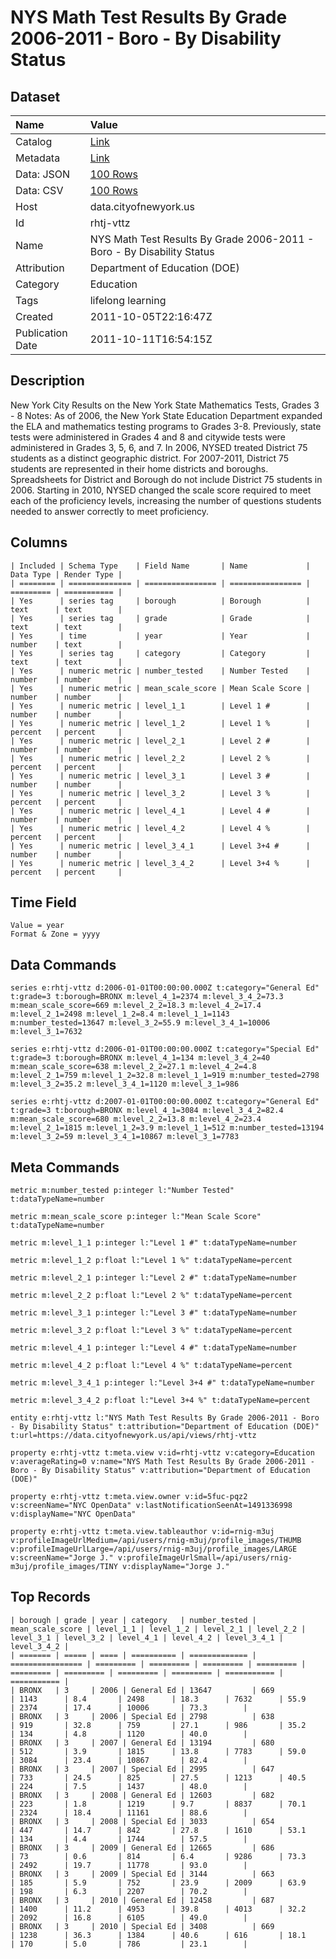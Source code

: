 # NYS Math Test Results By Grade 2006-2011 - Boro - By Disability Status

## Dataset

| Name | Value |
| :--- | :---- |
| Catalog | [Link](https://catalog.data.gov/dataset/nys-math-test-results-by-grade-2006-2011-boro-by-disability-status-79e22) |
| Metadata | [Link](https://data.cityofnewyork.us/api/views/rhtj-vttz) |
| Data: JSON | [100 Rows](https://data.cityofnewyork.us/api/views/rhtj-vttz/rows.json?max_rows=100) |
| Data: CSV | [100 Rows](https://data.cityofnewyork.us/api/views/rhtj-vttz/rows.csv?max_rows=100) |
| Host | data.cityofnewyork.us |
| Id | rhtj-vttz |
| Name | NYS Math Test Results By Grade 2006-2011 - Boro - By Disability Status |
| Attribution | Department of Education (DOE) |
| Category | Education |
| Tags | lifelong learning |
| Created | 2011-10-05T22:16:47Z |
| Publication Date | 2011-10-11T16:54:15Z |

## Description

New York City Results on the New York State Mathematics Tests, Grades 3 - 8
Notes:
As of 2006, the New York State Education Department expanded the ELA and mathematics testing programs to Grades 3-8. Previously, state tests were administered in Grades 4 and 8 and citywide tests were administered in Grades 3, 5, 6, and 7.
In 2006, NYSED treated District 75 students as a distinct geographic district. For 2007-2011, District 75 students are represented in their home districts and boroughs. Spreadsheets for District and Borough do not include District 75 students in 2006.
Starting in 2010, NYSED changed the scale score required to meet each of the proficiency levels, increasing the number of questions students needed to answer correctly to meet proficiency.

## Columns

```ls
| Included | Schema Type    | Field Name       | Name             | Data Type | Render Type |
| ======== | ============== | ================ | ================ | ========= | =========== |
| Yes      | series tag     | borough          | Borough          | text      | text        |
| Yes      | series tag     | grade            | Grade            | text      | text        |
| Yes      | time           | year             | Year             | number    | text        |
| Yes      | series tag     | category         | Category         | text      | text        |
| Yes      | numeric metric | number_tested    | Number Tested    | number    | number      |
| Yes      | numeric metric | mean_scale_score | Mean Scale Score | number    | number      |
| Yes      | numeric metric | level_1_1        | Level 1 #        | number    | number      |
| Yes      | numeric metric | level_1_2        | Level 1 %        | percent   | percent     |
| Yes      | numeric metric | level_2_1        | Level 2 #        | number    | number      |
| Yes      | numeric metric | level_2_2        | Level 2 %        | percent   | percent     |
| Yes      | numeric metric | level_3_1        | Level 3 #        | number    | number      |
| Yes      | numeric metric | level_3_2        | Level 3 %        | percent   | percent     |
| Yes      | numeric metric | level_4_1        | Level 4 #        | number    | number      |
| Yes      | numeric metric | level_4_2        | Level 4 %        | percent   | percent     |
| Yes      | numeric metric | level_3_4_1      | Level 3+4 #      | number    | number      |
| Yes      | numeric metric | level_3_4_2      | Level 3+4 %      | percent   | percent     |
```

## Time Field

```ls
Value = year
Format & Zone = yyyy
```

## Data Commands

```ls
series e:rhtj-vttz d:2006-01-01T00:00:00.000Z t:category="General Ed" t:grade=3 t:borough=BRONX m:level_4_1=2374 m:level_3_4_2=73.3 m:mean_scale_score=669 m:level_2_2=18.3 m:level_4_2=17.4 m:level_2_1=2498 m:level_1_2=8.4 m:level_1_1=1143 m:number_tested=13647 m:level_3_2=55.9 m:level_3_4_1=10006 m:level_3_1=7632

series e:rhtj-vttz d:2006-01-01T00:00:00.000Z t:category="Special Ed" t:grade=3 t:borough=BRONX m:level_4_1=134 m:level_3_4_2=40 m:mean_scale_score=638 m:level_2_2=27.1 m:level_4_2=4.8 m:level_2_1=759 m:level_1_2=32.8 m:level_1_1=919 m:number_tested=2798 m:level_3_2=35.2 m:level_3_4_1=1120 m:level_3_1=986

series e:rhtj-vttz d:2007-01-01T00:00:00.000Z t:category="General Ed" t:grade=3 t:borough=BRONX m:level_4_1=3084 m:level_3_4_2=82.4 m:mean_scale_score=680 m:level_2_2=13.8 m:level_4_2=23.4 m:level_2_1=1815 m:level_1_2=3.9 m:level_1_1=512 m:number_tested=13194 m:level_3_2=59 m:level_3_4_1=10867 m:level_3_1=7783
```

## Meta Commands

```ls
metric m:number_tested p:integer l:"Number Tested" t:dataTypeName=number

metric m:mean_scale_score p:integer l:"Mean Scale Score" t:dataTypeName=number

metric m:level_1_1 p:integer l:"Level 1 #" t:dataTypeName=number

metric m:level_1_2 p:float l:"Level 1 %" t:dataTypeName=percent

metric m:level_2_1 p:integer l:"Level 2 #" t:dataTypeName=number

metric m:level_2_2 p:float l:"Level 2 %" t:dataTypeName=percent

metric m:level_3_1 p:integer l:"Level 3 #" t:dataTypeName=number

metric m:level_3_2 p:float l:"Level 3 %" t:dataTypeName=percent

metric m:level_4_1 p:integer l:"Level 4 #" t:dataTypeName=number

metric m:level_4_2 p:float l:"Level 4 %" t:dataTypeName=percent

metric m:level_3_4_1 p:integer l:"Level 3+4 #" t:dataTypeName=number

metric m:level_3_4_2 p:float l:"Level 3+4 %" t:dataTypeName=percent

entity e:rhtj-vttz l:"NYS Math Test Results By Grade 2006-2011 - Boro - By Disability Status" t:attribution="Department of Education (DOE)" t:url=https://data.cityofnewyork.us/api/views/rhtj-vttz

property e:rhtj-vttz t:meta.view v:id=rhtj-vttz v:category=Education v:averageRating=0 v:name="NYS Math Test Results By Grade 2006-2011 - Boro - By Disability Status" v:attribution="Department of Education (DOE)"

property e:rhtj-vttz t:meta.view.owner v:id=5fuc-pqz2 v:screenName="NYC OpenData" v:lastNotificationSeenAt=1491336998 v:displayName="NYC OpenData"

property e:rhtj-vttz t:meta.view.tableauthor v:id=rnig-m3uj v:profileImageUrlMedium=/api/users/rnig-m3uj/profile_images/THUMB v:profileImageUrlLarge=/api/users/rnig-m3uj/profile_images/LARGE v:screenName="Jorge J." v:profileImageUrlSmall=/api/users/rnig-m3uj/profile_images/TINY v:displayName="Jorge J."
```

## Top Records

```ls
| borough | grade | year | category   | number_tested | mean_scale_score | level_1_1 | level_1_2 | level_2_1 | level_2_2 | level_3_1 | level_3_2 | level_4_1 | level_4_2 | level_3_4_1 | level_3_4_2 | 
| ======= | ===== | ==== | ========== | ============= | ================ | ========= | ========= | ========= | ========= | ========= | ========= | ========= | ========= | =========== | =========== | 
| BRONX   | 3     | 2006 | General Ed | 13647         | 669              | 1143      | 8.4       | 2498      | 18.3      | 7632      | 55.9      | 2374      | 17.4      | 10006       | 73.3        | 
| BRONX   | 3     | 2006 | Special Ed | 2798          | 638              | 919       | 32.8      | 759       | 27.1      | 986       | 35.2      | 134       | 4.8       | 1120        | 40.0        | 
| BRONX   | 3     | 2007 | General Ed | 13194         | 680              | 512       | 3.9       | 1815      | 13.8      | 7783      | 59.0      | 3084      | 23.4      | 10867       | 82.4        | 
| BRONX   | 3     | 2007 | Special Ed | 2995          | 647              | 733       | 24.5      | 825       | 27.5      | 1213      | 40.5      | 224       | 7.5       | 1437        | 48.0        | 
| BRONX   | 3     | 2008 | General Ed | 12603         | 682              | 223       | 1.8       | 1219      | 9.7       | 8837      | 70.1      | 2324      | 18.4      | 11161       | 88.6        | 
| BRONX   | 3     | 2008 | Special Ed | 3033          | 654              | 447       | 14.7      | 842       | 27.8      | 1610      | 53.1      | 134       | 4.4       | 1744        | 57.5        | 
| BRONX   | 3     | 2009 | General Ed | 12665         | 686              | 73        | 0.6       | 814       | 6.4       | 9286      | 73.3      | 2492      | 19.7      | 11778       | 93.0        | 
| BRONX   | 3     | 2009 | Special Ed | 3144          | 663              | 185       | 5.9       | 752       | 23.9      | 2009      | 63.9      | 198       | 6.3       | 2207        | 70.2        | 
| BRONX   | 3     | 2010 | General Ed | 12458         | 687              | 1400      | 11.2      | 4953      | 39.8      | 4013      | 32.2      | 2092      | 16.8      | 6105        | 49.0        | 
| BRONX   | 3     | 2010 | Special Ed | 3408          | 669              | 1238      | 36.3      | 1384      | 40.6      | 616       | 18.1      | 170       | 5.0       | 786         | 23.1        | 
```
